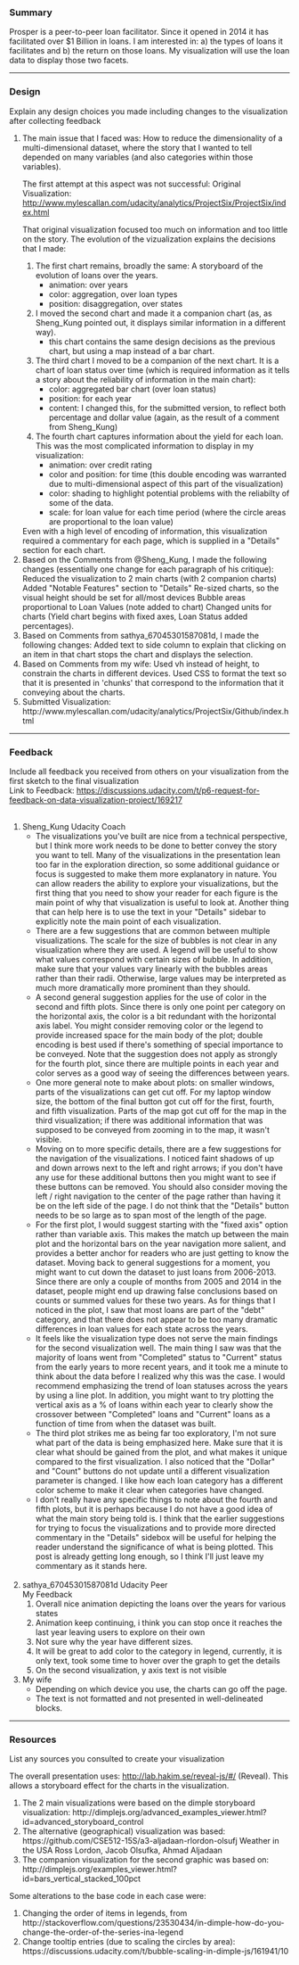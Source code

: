 ### Summary
 
Prosper is a peer-to-peer loan facilitator. 
Since it opened in 2014 it has facilitated over $1 Billion in loans. 
I am interested in: a) the types of loans it facilitates and b) the return on those loans.
My visualization will use the loan data to display those two facets.

_______________________________________________________

### Design

Explain any design choices you made including changes to the visualization after collecting feedback
<ol>
<li>The main issue that I faced was: How to reduce the dimensionality of a multi-dimensional dataset, where the story that I wanted to tell
 depended on many variables (and also categories within those variables).


The first attempt at this aspect was not successful: 
Original Visualization: http://www.mylescallan.com/udacity/analytics/ProjectSix/ProjectSix/index.html


That original visualization focused too much on information and too little on the story. The evolution of the vizualization explains the decisions that I made:
<ol>
  <li>The first chart remains, broadly the same: A storyboard of the evolution of loans over the years.
    <ul>
    <li> animation: over years
    <li> color: aggregation, over loan types
    <li> position: disaggregation, over states
        </ul>
  <li> I moved the second chart and made it a companion chart (as, as Sheng_Kung pointed out, it displays similar information in a different way).
      <ul>
    <li> this chart contains the same design decisions as the previous chart, but using a map instead of a bar chart.
      </ul>
  <li> The third chart I moved to be a companion of the next chart. It is a chart of loan status over time (which is required information as it tells a story about the reliability of information in the main chart):
        <ul>
    <li> color: aggregated bar chart (over loan status)
    <li> position: for each year
    <li> content: I changed this, for the submitted version, to reflect both percentage and dollar value (again, as the result of a comment from Sheng_Kung)
      </ul>
  <li> The fourth chart captures information about the yield for each loan. This was the most complicated information to display in my visualization:
        <ul>
        <li> animation: over credit rating
    <li> color and position: for time (this double encoding was warranted due to multi-dimensional aspect of this part of the visualization)
    <li> color: shading to highlight potential problems with the reliabilty of some of the data.
    <li> scale: for loan value for each time period (where the circle areas are proportional to the loan value)
    <ul>
    </ol>
Even with a high level of encoding of information, this visualization required a commentary for each page, which is supplied in a "Details" section for each chart.

 <li> Based on the Comments from @Sheng_Kung, I made the following changes (essentially one change for each paragraph of his critique):
Reduced the visualization to 2 main charts (with 2 companion charts)
Added "Notable Features" section to "Details"
Re-sized charts, so the visual height should be set for all/most devices
Bubble areas proportional to Loan Values (note added to chart)
Changed units for charts (Yield chart begins with fixed axes, Loan Status added percentages).

 <li> Based on Comments from sathya_67045301587081d, I made the following changes:
Added text to side column to explain that clicking on an item in that chart stops the chart and displays the selection.

 <li> Based on Comments from my wife:
Used vh instead of height, to constrain the charts in different devices. Used CSS to format the text so that it is presented in 'chunks' that correspond to the information that it conveying about the charts.

 <li> Submitted Visualization:
http://www.mylescallan.com/udacity/analytics/ProjectSix/Github/index.html
</ol>

_______________________________________________________

### Feedback 

Include all feedback you received from others on your visualization from the first sketch to the final visualization
<br>
Link to Feedback: https://discussions.udacity.com/t/p6-request-for-feedback-on-data-visualization-project/169217
<br>
<br>

<ol>
<li> Sheng_Kung Udacity Coach
<ul>
<li>The visualizations you've built are nice from a technical perspective, but I think more work needs to be done to better convey the story you want to tell. Many of the visualizations in the presentation lean too far in the exploration direction, so some additional guidance or focus is suggested to make them more explanatory in nature. You can allow readers the ability to explore your visualizations, but the first thing that you need to show your reader for each figure is the main point of why that visualization is useful to look at. Another thing that can help here is to use the text in your "Details" sidebar to explicitly note the main point of each visualization.

<li>There are a few suggestions that are common between multiple visualizations. The scale for the size of bubbles is not clear in any visualization where they are used. A legend will be useful to show what values correspond with certain sizes of bubble. In addition, make sure that your values vary linearly with the bubbles areas rather than their radii. Otherwise, large values may be interpreted as much more dramatically more prominent than they should.

<li>A second general suggestion applies for the use of color in the second and fifth plots. Since there is only one point per category on the horizontal axis, the color is a bit redundant with the horizontal axis label. You might consider removing color or the legend to provide increased space for the main body of the plot; double encoding is best used if there's something of special importance to be conveyed. Note that the suggestion does not apply as strongly for the fourth plot, since there are multiple points in each year and color serves as a good way of seeing the differences between years.

<li>One more general note to make about plots: on smaller windows, parts of the visualizations can get cut off. For my laptop window size, the bottom of the final button got cut off for the first, fourth, and fifth visualization. Parts of the map got cut off for the map in the third visualization; if there was additional information that was supposed to be conveyed from zooming in to the map, it wasn't visible.

<li>Moving on to more specific details, there are a few suggestions for the navigation of the visualizations. I noticed faint shadows of up and down arrows next to the left and right arrows; if you don't have any use for these additional buttons then you might want to see if these buttons can be removed. You should also consider moving the left / right navigation to the center of the page rather than having it be on the left side of the page. I do not think that the "Details" button needs to be so large as to span most of the length of the page.

<li>For the first plot, I would suggest starting with the "fixed axis" option rather than variable axis. This makes the match up between the main plot and the horizontal bars on the year navigation more salient, and provides a better anchor for readers who are just getting to know the dataset. Moving back to general suggestions for a moment, you might want to cut down the dataset to just loans from 2006-2013. Since there are only a couple of months from 2005 and 2014 in the dataset, people might end up drawing false conclusions based on counts or summed values for these two years. As for things that I noticed in the plot, I saw that most loans are part of the "debt" category, and that there does not appear to be too many dramatic differences in loan values for each state across the years.

<li>It feels like the visualization type does not serve the main findings for the second visualization well. The main thing I saw was that the majority of loans went from "Completed" status to "Current" status from the early years to more recent years, and it took me a minute to think about the data before I realized why this was the case. I would recommend emphasizing the trend of loan statuses across the years by using a line plot. In addition, you might want to try plotting the vertical axis as a % of loans within each year to clearly show the crossover between "Completed" loans and "Current" loans as a function of time from when the dataset was built.

<li>The third plot strikes me as being far too exploratory, I'm not sure what part of the data is being emphasized here. Make sure that it is clear what should be gained from the plot, and what makes it unique compared to the first visualization. I also noticed that the "Dollar" and "Count" buttons do not update until a different visualization parameter is changed. I like how each loan category has a different color scheme to make it clear when categories have changed.

<li>I don't really have any specific things to note about the fourth and fifth plots, but it is perhaps because I do not have a good idea of what the main story being told is. I think that the earlier suggestions for trying to focus the visualizations and to provide more directed commentary in the "Details" sidebox will be useful for helping the reader understand the significance of what is being plotted. This post is already getting long enough, so I think I'll just leave my commentary as it stands here.
</ul>
<br>
<li> sathya_67045301587081d Udacity Peer
<br>
My Feedback
<ol>
<li> Overall nice animation depicting the loans over the years for various states
<li> Animation keep continuing, i think you can stop once it reaches the last year leaving users to explore on their own
<li> Not sure why the year have different sizes.
<li> It will be great to add color to the category in legend, currently, it is only text, took some time to hover over the graph to get the details
<li> On the second visualization, y axis text is not visible
</ol>
<li> My wife
<ul>
<li>Depending on which device you use, the charts can go off the page.
<li>The text is not formatted and not presented in well-delineated blocks.
</ul>
</ol>

_______________________________________________________

### Resources

List any sources you consulted to create your visualization

The overall presentation uses: http://lab.hakim.se/reveal-js/#/ (Reveal). This allows a storyboard effect for the charts in the visualization.
<ol>
<li> The 2 main visualizations were based on the dimple storyboard visualization: http://dimplejs.org/advanced_examples_viewer.html?id=advanced_storyboard_control
<li> The alternative (geographical) visualization was based: https://github.com/CSE512-15S/a3-aljadaan-rlordon-olsufj Weather in the USA Ross Lordon, Jacob Olsufka, Ahmad Aljadaan
<li> The companion visualization for the second graphic was based on: http://dimplejs.org/examples_viewer.html?id=bars_vertical_stacked_100pct
</ol>
Some alterations to the base code in each case were:
<ol>
<li> Changing the order of items in legends, from http://stackoverflow.com/questions/23530434/in-dimple-how-do-you-change-the-order-of-the-series-ina-legend
<li> Change tooltip entries (due to scaling the circles by area): https://discussions.udacity.com/t/bubble-scaling-in-dimple-js/161941/10
</ol>